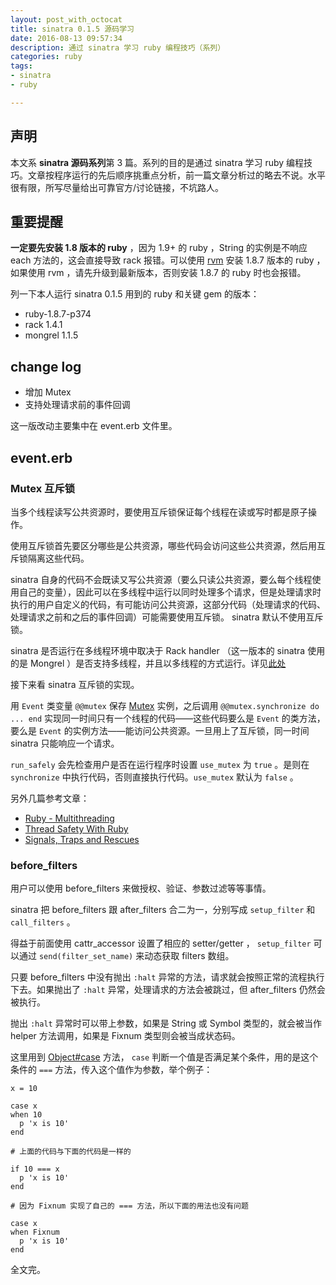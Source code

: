 ```yaml
---
layout: post_with_octocat
title: sinatra 0.1.5 源码学习
date: 2016-08-13 09:57:34
description: 通过 sinatra 学习 ruby 编程技巧（系列）
categories: ruby
tags: 
- sinatra
- ruby

---
```


## 声明

本文系 **sinatra 源码系列**第 3 篇。系列的目的是通过 sinatra 学习 ruby 编程技巧。文章按程序运行的先后顺序挑重点分析，前一篇文章分析过的略去不说。水平很有限，所写尽量给出可靠官方/讨论链接，不坑路人。

## 重要提醒

**一定要先安装 1.8 版本的 ruby** ，因为 1.9+ 的 ruby ，String 的实例是不响应 each 方法的，这会直接导致 rack 报错。可以使用 [rvm](https://rvm.io/) 安装 1.8.7 版本的 ruby ，如果使用 rvm ，请先升级到最新版本，否则安装 1.8.7 的 ruby 时也会报错。

列一下本人运行 sinatra 0.1.5 用到的 ruby 和关键 gem 的版本：

- ruby-1.8.7-p374
- rack 1.4.1
- mongrel 1.1.5

## change log

- 增加 Mutex
- 支持处理请求前的事件回调


这一版改动主要集中在 event.erb 文件里。

## event.erb

### Mutex 互斥锁

当多个线程读写公共资源时，要使用互斥锁保证每个线程在读或写时都是原子操作。

使用互斥锁首先要区分哪些是公共资源，哪些代码会访问这些公共资源，然后用互斥锁隔离这些代码。

sinatra 自身的代码不会既读又写公共资源（要么只读公共资源，要么每个线程使用自己的变量），因此可以在多线程中运行以同时处理多个请求，但是处理请求时执行的用户自定义的代码，有可能访问公共资源，这部分代码（处理请求的代码、处理请求之前和之后的事件回调）可能需要使用互斥锁。 sinatra 默认不使用互斥锁。

sinatra 是否运行在多线程环境中取决于 Rack handler （这一版本的 sinatra 使用的是  Mongrel ）是否支持多线程，并且以多线程的方式运行。详见[此处](http://stackoverflow.com/questions/6278817/is-sinatra-multi-threaded)

接下来看 sinatra 互斥锁的实现。

用 `Event` 类变量 `@@mutex` 保存 [Mutex](http://ruby-doc.org/core-1.9.3/Mutex.html) 实例，之后调用 `@@mutex.synchronize do ... end` 实现同一时间只有一个线程的代码——这些代码要么是 `Event` 的类方法，要么是 `Event` 的实例方法——能访问公共资源。一旦用上了互斥锁，同一时间 sinatra 只能响应一个请求。

`run_safely` 会先检查用户是否在运行程序时设置 `use_mutex` 为 `true` 。是则在 `synchronize` 中执行代码，否则直接执行代码。`use_mutex` 默认为 `false` 。

另外几篇参考文章：

- [Ruby - Multithreading](http://www.tutorialspoint.com/ruby/ruby_multithreading.htm)
- [Thread Safety With Ruby](http://lucaguidi.com/2014/03/27/thread-safety-with-ruby.html)
- [Signals, Traps and Rescues](http://www.tutorialspoint.com/ruby/ruby_multithreading.htm)


### before_filters

用户可以使用 before_filters 来做授权、验证、参数过滤等等事情。

sinatra 把 before_filters 跟 after_filters 合二为一，分别写成 `setup_filter` 和 `call_filters` 。

得益于前面使用 cattr_accessor 设置了相应的 setter/getter ，  `setup_filter` 可以通过 `send(filter_set_name)` 来动态获取 filters 数组。

只要 before_filters 中没有抛出 `:halt` 异常的方法，请求就会按照正常的流程执行下去。如果抛出了 `:halt` 异常，处理请求的方法会被跳过，但 after_filters 仍然会被执行。

抛出 `:halt` 异常时可以带上参数，如果是 String 或 Symbol 类型的，就会被当作 helper 方法调用，如果是 Fixnum 类型则会被当成状态码。

这里用到 [Object#case](http://ruby-doc.org/docs/keywords/1.9/Object.html#method-i-case) 方法， `case` 判断一个值是否满足某个条件，用的是这个条件的 `===` 方法，传入这个值作为参数，举个例子：

    x = 10

    case x
    when 10
      p 'x is 10'
    end

    # 上面的代码与下面的代码是一样的

    if 10 === x
      p 'x is 10'
    end

    # 因为 Fixnum 实现了自己的 === 方法，所以下面的用法也没有问题

    case x
    when Fixnum
      p 'x is 10'
    end

全文完。